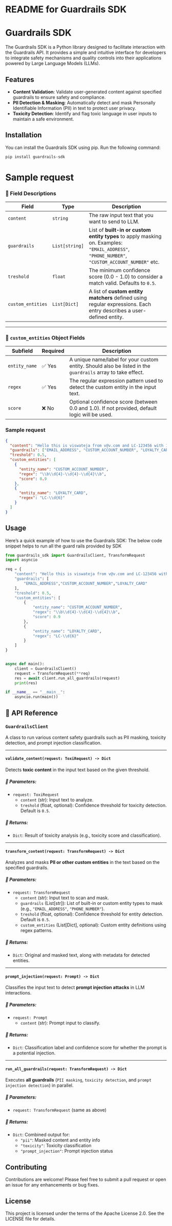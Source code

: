 # README for Guardrails SDK

# Guardrails SDK

The Guardrails SDK is a Python library designed to facilitate interaction with the Guardrails API. It provides a simple and intuitive interface for developers to integrate safety mechanisms and quality controls into their applications powered by Large Language Models (LLMs).

## Features

- **Content Validation**: Validate user-generated content against specified guardrails to ensure safety and compliance.
- **PII Detection & Masking**: Automatically detect and mask Personally Identifiable Information (PII) in text to protect user privacy.
- **Toxicity Detection**: Identify and flag toxic language in user inputs to maintain a safe environment.

## Installation

You can install the Guardrails SDK using pip. Run the following command:

```bash
pip install guardrails-sdk
```

# Sample request

### 🧾 Field Descriptions

| Field             | Type           | Description                                                                                                                                    |
| ----------------- | -------------- | ---------------------------------------------------------------------------------------------------------------------------------------------- |
| `content`         | `string`       | The raw input text that you want to send to LLM.                                                                                               |
| `guardrails`      | `List[string]` | List of **built-in or custom entity types** to apply masking on. Examples: `"EMAIL_ADDRESS"`, `"PHONE_NUMBER"`, `"CUSTOM_ACCOUNT_NUMBER"` etc. |
| `treshold`        | `float`        | The minimum confidence score (0.0 - 1.0) to consider a match valid. Defaults to `0.5`.                                                         |
| `custom_entities` | `List[Dict]`   | A list of **custom entity matchers** defined using regular expressions. Each entry describes a user-defined entity.                            |

---

### 🔧 `custom_entities` Object Fields

| Subfield      | Required | Description                                                                                                 |
| ------------- | -------- | ----------------------------------------------------------------------------------------------------------- |
| `entity_name` | ✅ Yes   | A unique name/label for your custom entity. Should also be listed in the `guardrails` array to take effect. |
| `regex`       | ✅ Yes   | The regular expression pattern used to detect the custom entity in the input text.                          |
| `score`       | ❌ No    | Optional confidence score (between 0.0 and 1.0). If not provided, default logic will be used.               |

### Sample request

```json
{
  "content": "Hello this is viswateja from v@v.com and LC-123456 with 1234-5678-9012",
  "guardrails": ["EMAIL_ADDRESS", "CUSTOM_ACCOUNT_NUMBER", "LOYALTY_CARD"],
  "treshold": 0.5,
  "custom_entities": [
    {
      "entity_name": "CUSTOM_ACCOUNT_NUMBER",
      "regex": "\\b\\d{4}-\\d{4}-\\d{4}\\b",
      "score": 0.9
    },
    {
      "entity_name": "LOYALTY_CARD",
      "regex": "LC-\\d{6}"
    }
  ]
}
```

## Usage

Here’s a quick example of how to use the Guardrails SDK: The below code snippet helps to run all the guard rails provided by SDK

```python
from guardrails_sdk import GuardrailsClient, TransformRequest
import asyncio

req = {
    "content": "Hello this is viswateja from v@v.com and LC-123456 with 1234-5678-9012",
    "guardrails": [
        "EMAIL_ADDRESS","CUSTOM_ACCOUNT_NUMBER","LOYALTY_CARD"
    ],
    "treshold": 0.5,
    "custom_entities": [
        {
            "entity_name": "CUSTOM_ACCOUNT_NUMBER",
            "regex": "\\b\\d{4}-\\d{4}-\\d{4}\\b",
            "score": 0.9
        },
        {
            "entity_name": "LOYALTY_CARD",
            "regex": "LC-\\d{6}"
        }
    ]
}


async def main():
    client = GuardrailsClient()
    request = TransformRequest(**req)
    res = await client.run_all_guardrails(request)
    print(res)

if __name__ == "__main__":
    asyncio.run(main())
```

## 📘 API Reference

### `GuardrailsClient`

A class to run various content safety guardrails such as PII masking, toxicity detection, and prompt injection classification.

---

#### `validate_content(request: ToxiRequest) -> Dict`

Detects **toxic content** in the input text based on the given threshold.

##### 🔸 Parameters:

- `request: ToxiRequest`
  - `content` (str): Input text to analyze.
  - `treshold` (float, optional): Confidence threshold for toxicity detection. Default is `0.5`.

##### 🔸 Returns:

- `Dict`: Result of toxicity analysis (e.g., toxicity score and classification).

---

#### `transform_content(request: TransformRequest) -> Dict`

Analyzes and masks **PII or other custom entities** in the text based on the specified guardrails.

##### 🔸 Parameters:

- `request: TransformRequest`
  - `content` (str): Input text to scan and mask.
  - `guardrails` (List[str]): List of built-in or custom entity types to mask (e.g., `"EMAIL_ADDRESS"`, `"PHONE_NUMBER"`).
  - `treshold` (float, optional): Confidence threshold for entity detection. Default is `0.5`.
  - `custom_entities` (List[Dict], optional): Custom entity definitions using regex patterns.

##### 🔸 Returns:

- `Dict`: Original and masked text, along with metadata for detected entities.

---

#### `prompt_injection(request: Prompt) -> Dict`

Classifies the input text to detect **prompt injection attacks** in LLM interactions.

##### 🔸 Parameters:

- `request: Prompt`
  - `content` (str): Prompt input to classify.

##### 🔸 Returns:

- `Dict`: Classification label and confidence score for whether the prompt is a potential injection.

---

#### `run_all_guardrails(request: TransformRequest) -> Dict`

Executes **all guardrails** (`PII masking`, `toxicity detection`, and `prompt injection detection`) in parallel.

##### 🔸 Parameters:

- `request: TransformRequest` (same as above)

##### 🔸 Returns:

- `Dict`: Combined output for:
  - `"pii"`: Masked content and entity info
  - `"toxicity"`: Toxicity classification
  - `"prompt_injection"`: Prompt injection status

## Contributing

Contributions are welcome! Please feel free to submit a pull request or open an issue for any enhancements or bug fixes.

## License

This project is licensed under the terms of the Apache License 2.0. See the LICENSE file for details.
